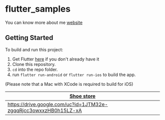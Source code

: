 # flutter_samples

You can know more about me [website](https://oscarviana20.github.io/)

## Getting Started
To build and run this project:

1. Get Flutter [here](https://flutter.dev) if you don't already have it
2. Clone this repository.
3. `cd` into the repo folder.
4. run `flutter run-android` or `flutter run-ios` to build the app.

(Please note that a Mac with XCode is required to build for iOS)

|   [**Shoe store**](https://github.com/OscarViana20/flutter_samples/tree/main/lib/src/dribbble_sample/shoe_store)  |
|------------|
|   https://drive.google.com/uc?id=1JTM32e-zgqqRjcc3owxxzHB0h15LZ-xA    |

